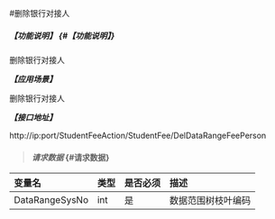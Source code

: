 #删除银行对接人

##### _【功能说明】_ {#【功能说明】}

删除银行对接人

_**【应用场景】**_

删除银行对接人



_**【接口地址】**_

http://ip:port/StudentFeeAction/StudentFee/DelDataRangeFeePerson

> #### _请求数据_ {#请求数据}

| 变量名 | 类型 | 是否必须 | 描述 |
| :--- | :--- | :--- | :--- |
| DataRangeSysNo | int | 是 | 数据范围树枝叶编码|













